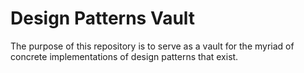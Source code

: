 # Design Patterns Vault
The purpose of this repository is to serve as a vault for the myriad of concrete implementations of design patterns that exist.
